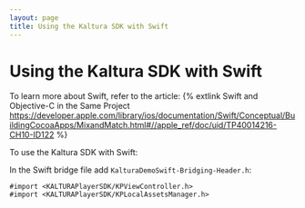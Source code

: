 ```yaml
---
layout: page
title: Using the Kaltura SDK with Swift
---
```


# Using the Kaltura SDK with Swift
To learn more about Swift, refer to the article:
{% extlink Swift and Objective-C in the Same Project https://developer.apple.com/library/ios/documentation/Swift/Conceptual/BuildingCocoaApps/MixandMatch.html#//apple_ref/doc/uid/TP40014216-CH10-ID122 %}

To use the Kaltura SDK with Swift:

In the Swift bridge file add `KalturaDemoSwift-Bridging-Header.h`:

```
#import <KALTURAPlayerSDK/KPViewController.h>
#import <KALTURAPlayerSDK/KPLocalAssetsManager.h>
```

